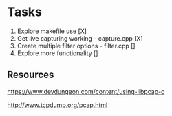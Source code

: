 # Tasks
1. Explore makefile use                         [X]
2. Get live capturing working - capture.cpp     [X]
3. Create multiple filter options - filter.cpp  []
4. Explore more functionality                   []


## Resources
https://www.devdungeon.com/content/using-libpcap-c

http://www.tcpdump.org/pcap.html